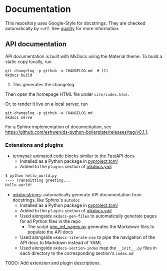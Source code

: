 # Documentation

This repository uses Google-Style for docstrings. They are checked automatically by `ruff`. See [quality](quality.md)
for more information.

## API documentation

API documentation is built with MkDocs using the Material theme. To build a static copy locally, run

```shell
git-changelog -p github -o CHANGELOG.md  # (1)
mkdocs build
```

1. This generates the changelog.

Then open the homepage HTML file under `site/index.html`.

Or, to render it live on a local server, run

```shell
git-changelog -p github -o CHANGELOG.md
mkdocs serve
```

For a Sphinx implementation of documentation, see <https://github.com/eshwen/ds-python-boilerplate/releases/tag/v0.1.1>.

### Extensions and plugins

- [termynal]: animated code blocks similar to the FastAPI docs
    - Installed as a Python package in [pyproject.toml]
    - Added to the `plugins` section of [mkdocs.yml]

<!-- termynal -->

```bash
$ python hello_world.py
---> Transmitting greeting...
Hello world!
```

- [mkdocstrings]: automatically generate API documentation from docstrings, like Sphinx's `autodoc`
    - Installed as a Python package in [pyproject.toml]
    - Added to the `plugins` section of [mkdocs.yml]
    - Used alongside `mkdocs-gen-files` to automatically generate pages for all Python files in the repo
        - The script [gen_ref_pages.py] generates the Markdown files to populate the API docs
    - Used alongside `mkdocs-literate-nav` to pipe the navigation of the API docs to Markdown instead of YAML
    - Used alongside `mkdocs-section-index` map the `__init__.py` files in each directory to the corresponding
      section's `index.md`

TODO: Add extension and plugin descriptions.

[termynal]: https://github.com/daxartio/termynal

[pyproject.toml]: https://github.com/eshwen/ds-python-boilerplate/blob/main/pyproject.toml

[mkdocs.yml]: https://github.com/eshwen/ds-python-boilerplate/blob/main/mkdocs.yml

[mkdocstrings]: https://mkdocstrings.github.io/

[gen_ref_pages.py]: https://github.com/eshwen/ds-python-boilerplate/blob/main/docs/gen_ref_pages.py

